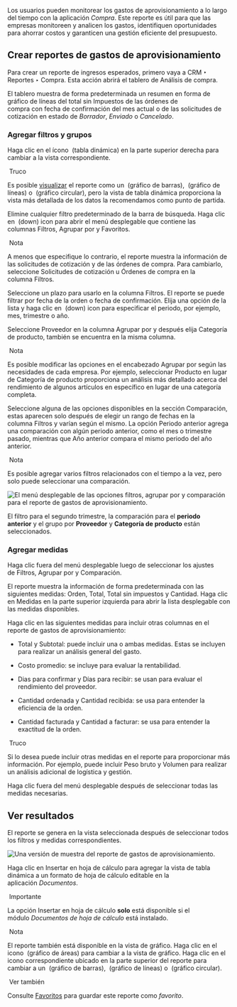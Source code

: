 Los usuarios pueden monitorear los gastos de aprovisionamiento a lo largo del tiempo con la aplicación _Compra_. Este reporte es útil para que las empresas monitoreen y analicen los gastos, identifiquen oportunidades para ahorrar costos y garanticen una gestión eficiente del presupuesto.

## Crear reportes de gastos de aprovisionamiento[](https://www.odoo.com/documentation/17.0/es/applications/inventory_and_mrp/purchase/advanced/procurement_expenses_report.html#create-procurement-expenses-report "Enlazar permanentemente con este título")

Para crear un reporte de ingresos esperados, primero vaya a CRM ‣ Reportes ‣ Compra. Esta acción abrirá el tablero de Análisis de compra.

El tablero muestra de forma predeterminada un resumen en forma de gráfico de líneas del total sin Impuestos de las órdenes de compra con fecha de confirmación del mes actual o de las solicitudes de cotización en estado de _Borrador_, _Enviado_ o _Cancelado_.

### Agregar filtros y grupos[](https://www.odoo.com/documentation/17.0/es/applications/inventory_and_mrp/purchase/advanced/procurement_expenses_report.html#add-filters-and-groups "Enlazar permanentemente con este título")

Haga clic en el ícono  (tabla dinámica) en la parte superior derecha para cambiar a la vista correspondiente.

 Truco

Es posible [visualizar](https://www.odoo.com/documentation/17.0/es/applications/inventory_and_mrp/purchase/advanced/procurement_expenses_report.html#purchase-view-results) el reporte como un  (gráfico de barras),  (gráfico de líneas) o  (gráfico circular), pero la vista de tabla dinámica proporciona la vista más detallada de los datos la recomendamos como punto de partida.

Elimine cualquier filtro predeterminado de la barra de búsqueda. Haga clic en  (down) icon para abrir el menú desplegable que contiene las columnas Filtros, Agrupar por y Favoritos.

 Nota

A menos que especifique lo contrario, el reporte muestra la información de las solicitudes de cotización y de las órdenes de compra. Para cambiarlo, seleccione Solicitudes de cotización u Órdenes de compra en la columna Filtros.

Seleccione un plazo para usarlo en la columna Filtros. El reporte se puede filtrar por fecha de la orden o fecha de confirmación. Elija una opción de la lista y haga clic en  (down) icon para especificar el periodo, por ejemplo, mes, trimestre o año.

Seleccione Proveedor en la columna Agrupar por y después elija Categoría de producto, también se encuentra en la misma columna.

 Nota

Es posible modificar las opciones en el encabezado Agrupar por según las necesidades de cada empresa. Por ejemplo, seleccionar Producto en lugar de Categoría de producto proporciona un análisis más detallado acerca del rendimiento de algunos artículos en específico en lugar de una categoría completa.

Seleccione alguna de las opciones disponibles en la sección Comparación, estas aparecen solo después de elegir un rango de fechas en la columna Filtros y varían según el mismo. La opción Periodo anterior agrega una comparación con algún periodo anterior, como el mes o trimestre pasado, mientras que Año anterior compara el mismo periodo del año anterior.

 Nota

Es posible agregar varios filtros relacionados con el tiempo a la vez, pero solo puede seleccionar una comparación.

![El menú desplegable de las opciones filtros, agrupar por y comparación para el reporte de gastos de aprovisionamiento.](https://www.odoo.com/documentation/17.0/es/_images/filters-groups.png)

El filtro para el segundo trimestre, la comparación para el **periodo anterior** y el grupo por **Proveedor** y **Categoría de producto** están seleccionados.[](https://www.odoo.com/documentation/17.0/es/applications/inventory_and_mrp/purchase/advanced/procurement_expenses_report.html#id1 "Enlace permanente a esta imagen")

### Agregar medidas[](https://www.odoo.com/documentation/17.0/es/applications/inventory_and_mrp/purchase/advanced/procurement_expenses_report.html#add-measures "Enlazar permanentemente con este título")

Haga clic fuera del menú desplegable luego de seleccionar los ajustes de Filtros, Agrupar por y Comparación.

El reporte muestra la información de forma predeterminada con las siguientes medidas: Orden, Total, Total sin impuestos y Cantidad. Haga clic en Medidas en la parte superior izquierda para abrir la lista desplegable con las medidas disponibles.

Haga clic en las siguientes medidas para incluir otras columnas en el reporte de gastos de aprovisionamiento:

- Total y Subtotal: puede incluir una o ambas medidas. Estas se incluyen para realizar un análisis general del gasto.
    
- Costo promedio: se incluye para evaluar la rentabilidad.
    
- Dias para confirmar y Días para recibir: se usan para evaluar el rendimiento del proveedor.
    
- Cantidad ordenada y Cantidad recibida: se usa para entender la eficiencia de la orden.
    
- Cantidad facturada y Cantidad a facturar: se usa para entender la exactitud de la orden.
    

 Truco

Si lo desea puede incluir otras medidas en el reporte para proporcionar más información. Por ejemplo, puede incluir Peso bruto y Volumen para realizar un análisis adicional de logística y gestión.

Haga clic fuera del menú desplegable después de seleccionar todas las medidas necesarias.

## Ver resultados[](https://www.odoo.com/documentation/17.0/es/applications/inventory_and_mrp/purchase/advanced/procurement_expenses_report.html#view-results "Enlazar permanentemente con este título")

El reporte se genera en la vista seleccionada después de seleccionar todos los filtros y medidas correspondientes.

![Una versión de muestra del reporte de gastos de aprovisionamiento.](https://www.odoo.com/documentation/17.0/es/_images/sample-per-report.png)

Haga clic en Insertar en hoja de cálculo para agregar la vista de tabla dinámica a un formato de hoja de cálculo editable en la aplicación _Documentos_.

 Importante

La opción Insertar en hoja de cálculo **solo** está disponible si el módulo _Documentos de hoja de cálculo_ está instalado.

 Nota

El reporte también está disponible en la vista de gráfico. Haga clic en el icono  (gráfico de áreas) para cambiar a la vista de gráfico. Haga clic en el icono correspondiente ubicado en la parte superior del reporte para cambiar a un  (gráfico de barras),  (gráfico de líneas) o  (gráfico circular).

 Ver también

Consulte [Favoritos](https://www.odoo.com/documentation/17.0/es/applications/essentials/search.html#search-favorites) para guardar este reporte como _favorito_.